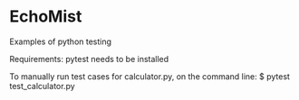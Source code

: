 # EchoMist
Examples of python testing 

Requirements:
    pytest needs to be installed

To manually run test cases for calculator.py, on the command line:
    $ pytest test_calculator.py



